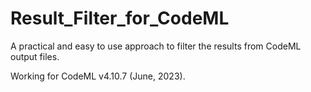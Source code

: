# Result_Filter_for_CodeML
 A practical and easy to use approach to filter the results from CodeML output files.

 Working for CodeML v4.10.7 (June, 2023).
